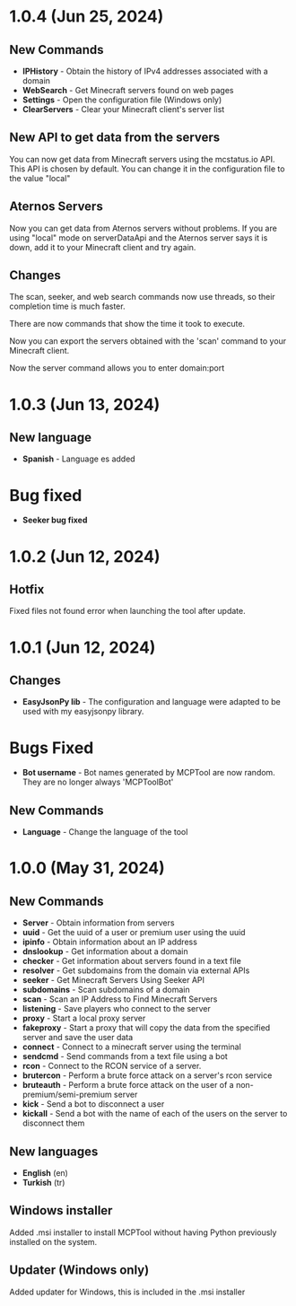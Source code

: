# 1.0.4 (Jun 25, 2024)
## New Commands
* **IPHistory** - Obtain the history of IPv4 addresses associated with a domain
* **WebSearch** - Get Minecraft servers found on web pages
* **Settings** - Open the configuration file (Windows only)
* **ClearServers** - Clear your Minecraft client's server list

## New API to get data from the servers
You can now get data from Minecraft servers using the mcstatus.io API. This API is chosen by default. You can change it in the configuration file to the value "local"

## Aternos Servers
Now you can get data from Aternos servers without problems. If you are using "local" mode on serverDataApi and the Aternos server says it is down, add it to your Minecraft client and try again.

## Changes
The scan, seeker, and web search commands now use threads, so their completion time is much faster.

There are now commands that show the time it took to execute.

Now you can export the servers obtained with the 'scan' command to your Minecraft client.

Now the server command allows you to enter domain:port

# 1.0.3 (Jun 13, 2024)
## New language
* **Spanish** - Language es added

# Bug fixed
* **Seeker bug fixed**

# 1.0.2 (Jun 12, 2024)

## Hotfix
Fixed files not found error when launching the tool after update.

###

# 1.0.1 (Jun 12, 2024)

## Changes
* **EasyJsonPy lib** - The configuration and language were adapted to be used with my easyjsonpy library.

# Bugs Fixed
* **Bot username** - Bot names generated by MCPTool are now random. They are no longer always 'MCPToolBot'

## New Commands
* **Language** - Change the language of the tool

###

# 1.0.0 (May 31, 2024)

## New Commands
* **Server** - Obtain information from servers
* **uuid** - Get the uuid of a user or premium user using the uuid
* **ipinfo** - Obtain information about an IP address
* **dnslookup** - Get information about a domain
* **checker** - Get information about servers found in a text file
* **resolver** - Get subdomains from the domain via external APIs
* **seeker** - Get Minecraft Servers Using Seeker API
* **subdomains** - Scan subdomains of a domain
* **scan** - Scan an IP Address to Find Minecraft Servers
* **listening** - Save players who connect to the server
* **proxy** - Start a local proxy server
* **fakeproxy** - Start a proxy that will copy the data from the specified server and save the user data
* **connect** - Connect to a minecraft server using the terminal
* **sendcmd** - Send commands from a text file using a bot
* **rcon** - Connect to the RCON service of a server.
* **brutercon** - Perform a brute force attack on a server's rcon service
* **bruteauth** - Perform a brute force attack on the user of a non-premium/semi-premium server
* **kick** - Send a bot to disconnect a user
* **kickall** - Send a bot with the name of each of the users on the server to disconnect them

## New languages
* **English** (en)
* **Turkish** (tr)

## Windows installer
Added .msi installer to install MCPTool without having Python previously installed on the system.

## Updater (Windows only)
Added updater for Windows, this is included in the .msi installer